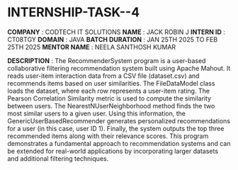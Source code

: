 # INTERNSHIP-TASK--4
**COMPANY** : CODTECH IT SOLUTIONS
**NAME** : JACK ROBIN J
**INTERN ID** : CT08TGY
**DOMAIN** : JAVA 
**BATCH DURATION** : JAN 25TH 2025 TO FEB 25TH 2025
**MENTOR NAME** : NEELA SANTHOSH KUMAR

**DESCRIPTION** :
The RecommenderSystem program is a user-based collaborative filtering recommendation system built using Apache Mahout. It reads user-item interaction data from a CSV file (dataset.csv) and recommends items based on user similarities. The FileDataModel class loads the dataset, where each row represents a user-item rating. The Pearson Correlation Similarity metric is used to compute the similarity between users. The NearestNUserNeighborhood method finds the two most similar users to a given user. Using this information, the GenericUserBasedRecommender generates personalized recommendations for a user (in this case, user ID 1). Finally, the system outputs the top three recommended items along with their relevance scores. This program demonstrates a fundamental approach to recommendation systems and can be extended for real-world applications by incorporating larger datasets and additional filtering techniques.









